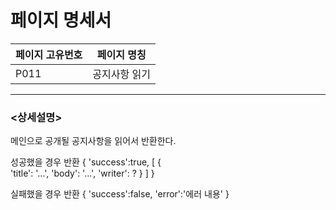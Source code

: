 페이지 명세서
===================


|페이지 고유번호|페이지 명칭|
|---|---|
|P011|공지사항 읽기|    
  
---
### <상세설명>  
메인으로 공개될 공지사항을 읽어서 반환한다.

성공했을 경우 반환
{
    'success':true,
    [
        {    
            'title': '...',
            'body': '...',
            'writer': ?
        }
    ]
}

실패했을 경우 반환
{
    'success':false,
    'error':'에러 내용'
}